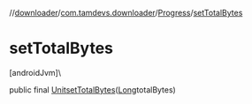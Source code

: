 //[downloader](../../../index.md)/[com.tamdevs.downloader](../index.md)/[Progress](index.md)/[setTotalBytes](set-total-bytes.md)

# setTotalBytes

[androidJvm]\

public final [Unit](https://kotlinlang.org/api/latest/jvm/stdlib/kotlin/-unit/index.html)[setTotalBytes](set-total-bytes.md)([Long](https://developer.android.com/reference/kotlin/java/lang/Long.html)totalBytes)
